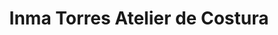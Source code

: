 ---
title: "Inma Torres Atelier de Costura"
url: /sevilla/inma-torres-atelier-de-costura/
shop: sastre
---